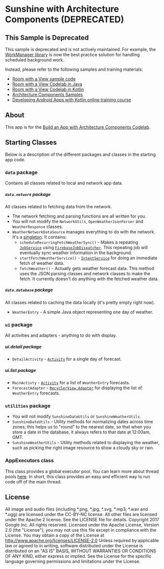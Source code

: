 Sunshine with Architecture Components (DEPRECATED)
================================
## This Sample is Deprecated
This sample is deprecated and is not actively maintained. For example, the [WorkManager library](https://developer.android.com/topic/libraries/architecture/workmanager) 
is now the best practice solution for handling scheduled background work.

Instead, please refer to the following samples and training materials:
* [Room with a View sample code](https://github.com/googlecodelabs/android-room-with-a-view)
* [Room with a View Codelab in Java](https://codelabs.developers.google.com/codelabs/android-room-with-a-view/#0)
* [Room with a View Codelab in Kotlin](https://codelabs.developers.google.com/codelabs/android-room-with-a-view-kotlin/#0)
* [Architecture Components Samples](https://github.com/googlesamples/android-architecture-components)
* [Developing Android Apps with Kotlin online training course](https://www.udacity.com/course/developing-android-apps-with-kotlin--ud9012)

## About
This app is for the [Build an App with Architecture Components Codelab](https://codelabs.developers.google.com/codelabs/build-app-with-arch-components/index.html).

## Starting Classes

Below is a description of the different packages and classes in the starting app code.

### `data` package
Contains all classes related to local and network app data.

##### `data.network` package
All classes related to fetching data from the network.

* The network fetching and parsing functions are all written for you.
* You will not modify the `NetworkUtils`, `OpenWeatherJsonParser` and `WeatherResponse` classes.
* `WeatherNetworkDataSource` manages everything to do with the network. It's a [singleton](https://en.wikipedia.org/wiki/Singleton_pattern). It contains: 
  * `scheduleRecurringFetchWeatherSync()` - Makes a repeating [`JobService`](https://developer.android.com/reference/android/app/job/JobService.html) using [`FirebaseJobDispatcher`](https://developer.android.com/topic/performance/scheduling.html#fjd). This repeating job will eventually sync weather information in the background.
  * `startFetchWeatherService()` - [`IntentService`](https://developer.android.com/reference/android/app/IntentService.html) for doing an immediate fetch of weather data.
  * `fetchWeather()` - Actually gets weather forecast data. This method uses the JSON parsing classes and network classes to make the fetch. It currently doesn't do anything with the fetched weather data.

##### `data.database` package
All classes related to caching the data locally (it's pretty empty right now).
* `WeatherEntry` - A simple Java object representing one day of weather.


### `ui` package
All activities and adapters - anything to do with display.

##### ui.detail package
* `DetailActivity` - [`Activity`](https://developer.android.com/reference/android/app/Activity.html) for a single day of forecast.
##### ui.list package
* `MainActivty` - [`Activity`](https://developer.android.com/reference/android/app/Activity.html) for a list of `WeatherEntry` forecasts.
* `ForecastAdapter` - [`RecyclerView.Adapter`](https://developer.android.com/reference/android/support/v7/widget/RecyclerView.Adapter.html) for displaying the list of `WeatherEntry` forecasts.

### `utilities` package
* You will not modify `SunshineDateUtils` or `SunshineWeatherUtils`.
* `SunshineDateUtils` -  Utility methods for normalizing dates across time zones; this helps us to "round" to the nearest date, so that when you store a date in the database, it always refers to that date at 12:00am, GMT.
* `SunshineWeatherUtils` -  Utility methods related to displaying the weather, such as picking the right image resource to show a cloudy sky or rain.

### AppExecutors class
This class provides a global executor pool. You can learn more about thread pools [here](https://www.youtube.com/watch?v=uCmHoEY1iTM). In short, this class provides an easy and efficient way to run code off of the main thread.

## License
All image and audio files (including *.png, *.jpg, *.svg, *.mp3, *.wav
and *.ogg) are licensed under the CC-BY-NC license. All other files are
licensed under the Apache 2 license. See the LICENSE file for details.
Copyright 2017 Google Inc. All rights reserved.
Licensed under the Apache License, Version 2.0 (the "License");
you may not use this file except in compliance with the License.
You may obtain a copy of the License at
http://www.apache.org/licenses/LICENSE-2.0
Unless required by applicable law or agreed to in writing, software
distributed under the License is distributed on an "AS IS" BASIS,
WITHOUT WARRANTIES OR CONDITIONS OF ANY KIND, either express or implied.
See the License for the specific language governing permissions and
limitations under the License.
